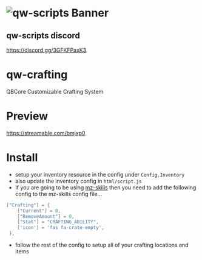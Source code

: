 # ![qw-scripts Banner](https://i.imgur.com/68jLFg3.png)

## qw-scripts discord

<https://discord.gg/3GFKFPaxK3>

# qw-crafting
QBCore Customizable Crafting System

# Preview
https://streamable.com/bmjxp0

# Install
- setup your inventory resource in the config under `Config.Inventory`
- also update the inventory config in `html/script.js`
- If you are going to be using [mz-skills](https://github.com/MrZainRP/mz-skills) then you need to add the following config to the mz-skills config file...

```lua
["Crafting"] = {
    ["Current"] = 0,
    ["RemoveAmount"] = 0,
    ["Stat"] = "CRAFTING_ABILITY",
    ['icon'] = 'fas fa-crate-empty', 
 },
```
- follow the rest of the config to setup all of your crafting locations and items
